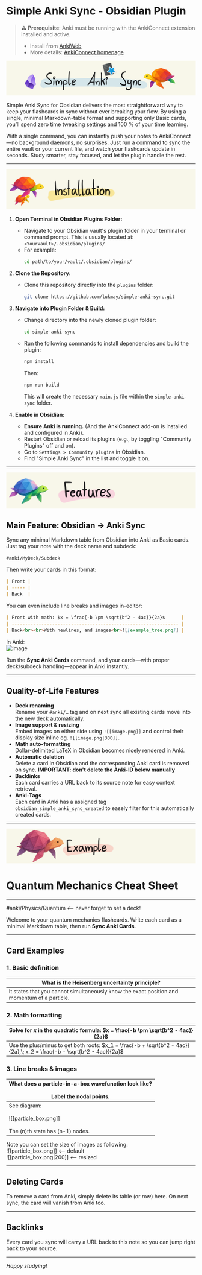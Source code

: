 # Simple Anki Sync - Obsidian Plugin
> **⚠️ Prerequisite**: Anki must be running with the AnkiConnect extension installed and active.
> 
> - Install from [AnkiWeb](https://ankiweb.net/shared/info/2055492159)
> - More details: [AnkiConnect homepage](https://git.sr.ht/~foosoft/anki-connect)
>


![image](images/title.png)


Simple Anki Sync for Obsidian delivers the most straightforward way to keep your flashcards in sync without ever breaking your flow. By using a single, minimal Markdown-table format and supporting only Basic cards, you’ll spend zero time tweaking settings and 100 % of your time learning.

With a single command, you can instantly push your notes to AnkiConnect—no background daemons, no surprises.
Just run a command to sync the entire vault or your current file, and watch your flashcards update in seconds. Study smarter, stay focused, and let the plugin handle the rest.




___
![image](images/installation.png)



1.  **Open Terminal in Obsidian Plugins Folder:**
    *   Navigate to your Obsidian vault's plugin folder in your terminal or command prompt. This is usually located at:
        `<YourVault>/.obsidian/plugins/`
    *   For example:
        ```bash
        cd path/to/your/vault/.obsidian/plugins/
        ```

2.  **Clone the Repository:**
    *   Clone this repository directly into the `plugins` folder:
        ```bash
        git clone https://github.com/lukmay/simple-anki-sync.git
        ```

3.  **Navigate into Plugin Folder & Build:**
    *   Change directory into the newly cloned plugin folder:
        ```bash
        cd simple-anki-sync
        ```
    *   Run the following commands to install dependencies and build the plugin:
        ```bash
        npm install
        ```
        Then:
        ```bash
        npm run build
        ```
        This will create the necessary `main.js` file within the `simple-anki-sync` folder.

4.  **Enable in Obsidian:**
    *   **Ensure Anki is running.** (And the AnkiConnect add-on is installed and configured in Anki).
    *   Restart Obsidian or reload its plugins (e.g., by toggling "Community Plugins" off and on).
    *   Go to `Settings > Community plugins` in Obsidian.
    *   Find "Simple Anki Sync" in the list and toggle it on.



___
![image](images/features.png)


## Main Feature: Obsidian → Anki Sync

Sync any minimal Markdown table from Obsidian into Anki as Basic cards. Just tag your note with the deck name and subdeck:

`#anki/MyDeck/Subdeck`

Then write your cards in this format:

```markdown
| Front |
| ----- |
| Back  |
````

You can even include line breaks and images in-editor:

```markdown
| Front with math: $x = \frac{-b \pm \sqrt{b^2 - 4ac}}{2a}$      |
| -------------------------------------------------------------- |
| Back<br><br>With newlines, and images<br>![[example_tree.png]] |
```
In Anki:  
![image](https://github.com/user-attachments/assets/220704a3-7865-4430-8d04-3bc212397c7e)


Run the **Sync Anki Cards** command, and your cards—with proper deck/subdeck handling—appear in Anki instantly.

---

## Quality-of-Life Features

- **Deck renaming**  
    Rename your `#anki/…` tag and on next sync all existing cards move into the new deck automatically.
- **Image support & resizing**  
    Embed images on either side using `![[image.png]]` and control their display size inline eg. `![[image.png|300]]`.
- **Math auto-formatting**  
    Dollar-delimited LaTeX in Obsidian becomes nicely rendered in Anki.
- **Automatic deletion**  
    Delete a card in Obsidian and the corresponding Anki card is removed on sync. **IMPORTANT: don't delete the Anki-ID below manually**
- **Backlinks**  
    Each card carries a URL back to its source note for easy context retrieval.
- **Anki-Tags**  
    Each card in Anki has a assigned tag `obsidian_simple_anki_sync_created` to easely filter for this automatically created cards.






___
![image](images/example.png)

# Quantum Mechanics Cheat Sheet

---

<!-- Define your deck and optional subdeck here: -->
#anki/Physics/Quantum <-- never forget to set a deck!

Welcome to your quantum mechanics flashcards. Write each card as a minimal Markdown table, then run **Sync Anki Cards**.

---

## Card Examples

### 1. Basic definition

| What is the Heisenberg uncertainty principle? |
| ---------------------------------------------- |
| It states that you cannot simultaneously know the exact position and momentum of a particle. |

### 2. Math formatting

| Solve for $x$ in the quadratic formula: $x = \frac{-b \pm \sqrt{b^2 - 4ac}}{2a}$ |
| ---------------------------------------------------------------------------------- |
| Use the plus/minus to get both roots: $x_1 = \frac{-b + \sqrt{b^2 - 4ac}}{2a},\; x_2 = \frac{-b - \sqrt{b^2 - 4ac}}{2a}$ |

### 3. Line breaks & images

| What does a particle-in-a-box wavefunction look like?<br><br>Label the nodal points. |
| -------------------------------------------------------------------------------------- |
| See diagram:<br><br>![[particle_box.png]]<br><br>The \(n\)th state has \(n-1\) nodes. |

Note you can set the size of images as following:   
![[particle_box.png]] <-- default   
![[particle_box.png|200]] <-- resized

---

## Deleting Cards

To remove a card from Anki, simply delete its table (or row) here. On next sync, the card will vanish from Anki too.

---

## Backlinks

Every card you sync will carry a URL back to this note so you can jump right back to your source.

---

*Happy studying!*  

